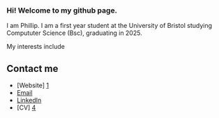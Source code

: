 ### Hi! Welcome to my github page.

I am Phillip. I am a first year student at the University of Bristol studying Compututer Science (Bsc), graduating in 2025.

My interests include 

## Contact me
 - [Website] [ 1 ]
 - [Email][ 2 ]
 - [LinkedIn][ 3 ]
 - [CV] [ 4 ]

[1]:https://phillip2654.github.io
[2]:mailto:phillip.s.w.daniel@gmail.com
[3]:https://www.linkedin.com/in/phillip-daniel-400a3923a/
[4]:https://phillip2654.github.io/cv
